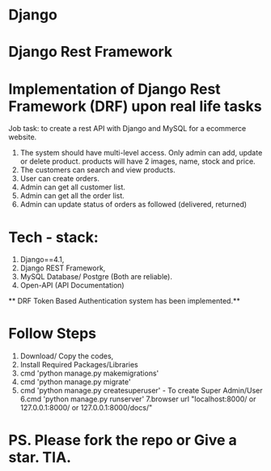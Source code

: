 # Django
# Django Rest Framework 
# Implementation of Django Rest Framework (DRF) upon real life tasks


Job task: to create a rest API with Django and MySQL for a 
ecommerce website.
1. The system should have multi-level access. Only admin can 
add, update or delete product. products will have 2 images, 
name, stock and price. 
2. The customers can search and view products. 
3. User can create orders. 
3. Admin can get all customer list. 
4. Admin can get all the order list.
5. Admin can update status of orders as followed (delivered, 
returned)


# Tech - stack:

1. Django==4.1,
2. Django REST Framework,
3. MySQL Database/ Postgre (Both are reliable).
4. Open-API (API Documentation)

** DRF Token Based Authentication system has been implemented.**

# Follow Steps

1. Download/ Copy the codes,
2. Install Required Packages/Libraries
3. cmd 'python manage.py makemigrations'
4. cmd 'python manage.py migrate'
5. cmd 'python manage.py createsuperuser' - To create Super Admin/User
6.cmd 'python manage.py runserver'
7.browser url "localhost:8000/ or 127.0.0.1:8000/ or 127.0.0.1:8000/docs/"

# PS. Please fork the repo or Give a star. TIA.
